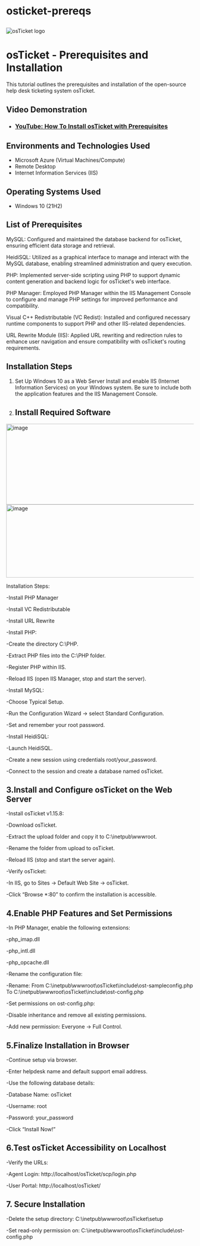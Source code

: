 # osticket-prereqs<p align="center">
<img src="https://i.imgur.com/Clzj7Xs.png" alt="osTicket logo"/>
</p>

<h1>osTicket - Prerequisites and Installation</h1>
This tutorial outlines the prerequisites and installation of the open-source help desk ticketing system osTicket.<br />


<h2>Video Demonstration</h2>

- ### [YouTube: How To Install osTicket with Prerequisites](https://www.youtube.com)

<h2>Environments and Technologies Used</h2>

- Microsoft Azure (Virtual Machines/Compute)
- Remote Desktop
- Internet Information Services (IIS)

<h2>Operating Systems Used </h2>

- Windows 10</b> (21H2)

<h2>List of Prerequisites</h2>

MySQL: Configured and maintained the database backend for osTicket, ensuring efficient data storage and retrieval.

HeidiSQL: Utilized as a graphical interface to manage and interact with the MySQL database, enabling streamlined administration and query execution.

PHP: Implemented server-side scripting using PHP to support dynamic content generation and backend logic for osTicket's web interface.

PHP Manager: Employed PHP Manager within the IIS Management Console to configure and manage PHP settings for improved performance and compatibility.

Visual C++ Redistributable (VC Redist): Installed and configured necessary runtime components to support PHP and other IIS-related dependencies.

URL Rewrite Module (IIS): Applied URL rewriting and redirection rules to enhance user navigation and ensure compatibility with osTicket's routing requirements.



<h2>Installation Steps</h2>


1. Set Up Windows 10 as a Web Server
Install and enable IIS (Internet Information Services) on your Windows system. Be sure to include both the application features and the IIS Management Console.

2. <h2>Install Required Software</h2>
<img width="616" height="216" alt="image" src="https://github.com/user-attachments/assets/e35cbac9-595e-4bec-aad9-70c262a671d6" /> <img width="616" height="196" alt="image" src="https://github.com/user-attachments/assets/aae61414-2d6a-438f-a1ce-df06bd837b66" />


Installation Steps:

-Install PHP Manager

-Install VC Redistributable

-Install URL Rewrite

-Install PHP:

-Create the directory C:\PHP.

-Extract PHP files into the C:\PHP folder.

-Register PHP within IIS.

-Reload IIS (open IIS Manager, stop and start the server).

-Install MySQL:

-Choose Typical Setup.

-Run the Configuration Wizard → select Standard Configuration.

-Set and remember your root password.

-Install HeidiSQL:

-Launch HeidiSQL.

-Create a new session using credentials root/your_password.

-Connect to the session and create a database named osTicket.

<h2>3.Install and Configure osTicket on the Web Server</h2>
-Install osTicket v1.15.8:

-Download osTicket.

-Extract the upload folder and copy it to C:\inetpub\wwwroot.

-Rename the folder from upload to osTicket.

-Reload IIS (stop and start the server again).

-Verify osTicket:

-In IIS, go to Sites → Default Web Site → osTicket.

-Click “Browse *:80” to confirm the installation is accessible.

<h2>4.Enable PHP Features and Set Permissions</h2>
-In PHP Manager, enable the following extensions:

-php_imap.dll

-php_intl.dll

-php_opcache.dll

-Rename the configuration file:

-Rename:
From C:\inetpub\wwwroot\osTicket\include\ost-sampleconfig.php
To C:\inetpub\wwwroot\osTicket\include\ost-config.php

-Set permissions on ost-config.php:

-Disable inheritance and remove all existing permissions.

-Add new permission: Everyone → Full Control.

<h2>5.Finalize Installation in Browser</h2>
-Continue setup via browser.

-Enter helpdesk name and default support email address.

-Use the following database details:

-Database Name: osTicket

-Username: root

-Password: your_password

-Click “Install Now!”

<h2>6.Test osTicket Accessibility on Localhost</h2>
-Verify the URLs:

-Agent Login: http://localhost/osTicket/scp/login.php

-User Portal: http://localhost/osTicket/

<h2>7. Secure Installation</h2>
-Delete the setup directory: C:\inetpub\wwwroot\osTicket\setup

-Set read-only permission on:
C:\inetpub\wwwroot\osTicket\include\ost-config.php
</p>
<p>
